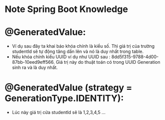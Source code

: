# Note Spring Boot Knowledge

# @GeneratedValue:
+ Ví dụ sau đây ta khai báo khóa chính là kiểu số. Thì giá trị của trường studentId sẽ tự động tăng dần lên và nó là duy nhất trong table.
+ Nếu khóa chính kiểu UUID ví dụ như UUID sau : 8dd5f315-9788-4d00-87bb-10eed9eff566. Giá trị này do thuật toán có trong UUID Generation sinh ra và là duy nhất.

# @GeneratedValue (strategy = GenerationType.IDENTITY):
+ Lúc này giá trị cửa studentId sẽ là 1,2,3,4,5 …
